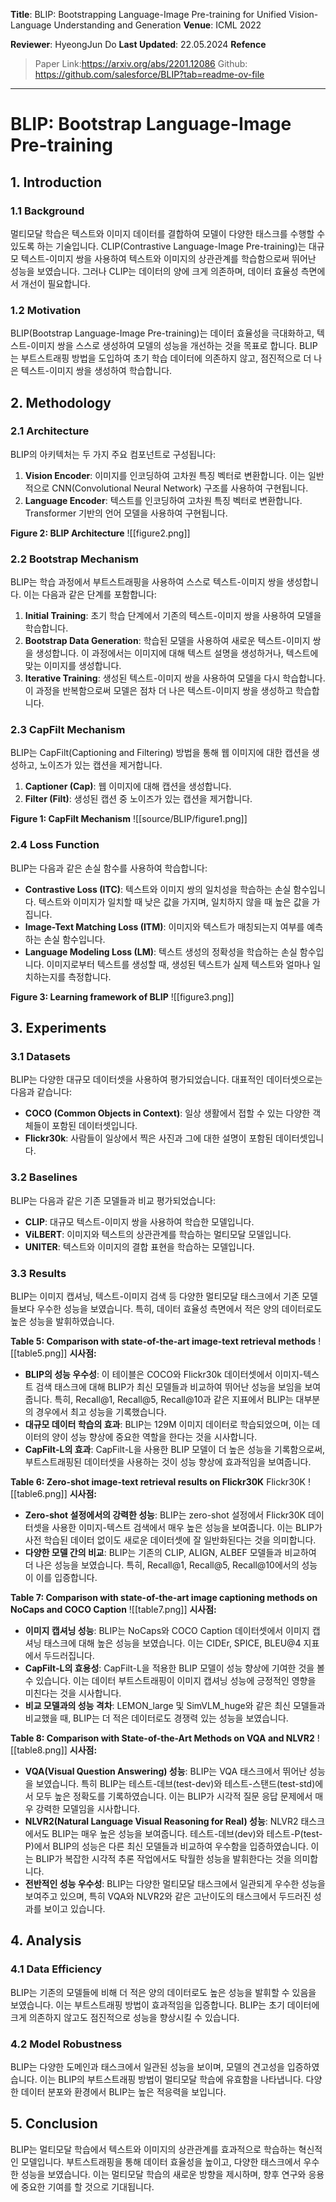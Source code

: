 **Title**: BLIP: Bootstrapping Language-Image Pre-training for Unified Vision-Language Understanding and Generation
**Venue**: ICML 2022

**Reviewer**: HyeongJun Do
**Last Updated**: 22.05.2024
**Refence**
> Paper Link:https://arxiv.org/abs/2201.12086
> Github: https://github.com/salesforce/BLIP?tab=readme-ov-file
---
# BLIP: Bootstrap Language-Image Pre-training

## 1. Introduction

### 1.1 Background

멀티모달 학습은 텍스트와 이미지 데이터를 결합하여 모델이 다양한 태스크를 수행할 수 있도록 하는 기술입니다. CLIP(Contrastive Language-Image Pre-training)는 대규모 텍스트-이미지 쌍을 사용하여 텍스트와 이미지의 상관관계를 학습함으로써 뛰어난 성능을 보였습니다. 그러나 CLIP는 데이터의 양에 크게 의존하며, 데이터 효율성 측면에서 개선이 필요합니다.

### 1.2 Motivation

BLIP(Bootstrap Language-Image Pre-training)는 데이터 효율성을 극대화하고, 텍스트-이미지 쌍을 스스로 생성하여 모델의 성능을 개선하는 것을 목표로 합니다. BLIP는 부트스트래핑 방법을 도입하여 초기 학습 데이터에 의존하지 않고, 점진적으로 더 나은 텍스트-이미지 쌍을 생성하여 학습합니다.

## 2. Methodology

### 2.1 Architecture

BLIP의 아키텍처는 두 가지 주요 컴포넌트로 구성됩니다:

1. **Vision Encoder**: 이미지를 인코딩하여 고차원 특징 벡터로 변환합니다. 이는 일반적으로 CNN(Convolutional Neural Network) 구조를 사용하여 구현됩니다.
2. **Language Encoder**: 텍스트를 인코딩하여 고차원 특징 벡터로 변환합니다. Transformer 기반의 언어 모델을 사용하여 구현됩니다.

**Figure 2: BLIP Architecture**
![[figure2.png]]
### 2.2 Bootstrap Mechanism

BLIP는 학습 과정에서 부트스트래핑을 사용하여 스스로 텍스트-이미지 쌍을 생성합니다. 이는 다음과 같은 단계를 포함합니다:

1. **Initial Training**: 초기 학습 단계에서 기존의 텍스트-이미지 쌍을 사용하여 모델을 학습합니다.
2. **Bootstrap Data Generation**: 학습된 모델을 사용하여 새로운 텍스트-이미지 쌍을 생성합니다. 이 과정에서는 이미지에 대해 텍스트 설명을 생성하거나, 텍스트에 맞는 이미지를 생성합니다.
3. **Iterative Training**: 생성된 텍스트-이미지 쌍을 사용하여 모델을 다시 학습합니다. 이 과정을 반복함으로써 모델은 점차 더 나은 텍스트-이미지 쌍을 생성하고 학습합니다.

### 2.3 CapFilt Mechanism

BLIP는 CapFilt(Captioning and Filtering) 방법을 통해 웹 이미지에 대한 캡션을 생성하고, 노이즈가 있는 캡션을 제거합니다.

1. **Captioner (Cap)**: 웹 이미지에 대해 캡션을 생성합니다.
2. **Filter (Filt)**: 생성된 캡션 중 노이즈가 있는 캡션을 제거합니다.

**Figure 1: CapFilt Mechanism**
![[source/BLIP/figure1.png]]
### 2.4 Loss Function

BLIP는 다음과 같은 손실 함수를 사용하여 학습합니다:

- **Contrastive Loss (ITC)**: 텍스트와 이미지 쌍의 일치성을 학습하는 손실 함수입니다. 텍스트와 이미지가 일치할 때 낮은 값을 가지며, 일치하지 않을 때 높은 값을 가집니다.
- **Image-Text Matching Loss (ITM)**: 이미지와 텍스트가 매칭되는지 여부를 예측하는 손실 함수입니다.
- **Language Modeling Loss (LM)**: 텍스트 생성의 정확성을 학습하는 손실 함수입니다. 이미지로부터 텍스트를 생성할 때, 생성된 텍스트가 실제 텍스트와 얼마나 일치하는지를 측정합니다.

**Figure 3: Learning framework of BLIP**
![[figure3.png]]
## 3. Experiments

### 3.1 Datasets

BLIP는 다양한 대규모 데이터셋을 사용하여 평가되었습니다. 대표적인 데이터셋으로는 다음과 같습니다:

- **COCO (Common Objects in Context)**: 일상 생활에서 접할 수 있는 다양한 객체들이 포함된 데이터셋입니다.
- **Flickr30k**: 사람들이 일상에서 찍은 사진과 그에 대한 설명이 포함된 데이터셋입니다.

### 3.2 Baselines

BLIP는 다음과 같은 기존 모델들과 비교 평가되었습니다:

- **CLIP**: 대규모 텍스트-이미지 쌍을 사용하여 학습한 모델입니다.
- **ViLBERT**: 이미지와 텍스트의 상관관계를 학습하는 멀티모달 모델입니다.
- **UNITER**: 텍스트와 이미지의 결합 표현을 학습하는 모델입니다.

### 3.3 Results

BLIP는 이미지 캡셔닝, 텍스트-이미지 검색 등 다양한 멀티모달 태스크에서 기존 모델들보다 우수한 성능을 보였습니다. 특히, 데이터 효율성 측면에서 적은 양의 데이터로도 높은 성능을 발휘하였습니다.

**Table 5: Comparison with state-of-the-art image-text retrieval methods** 
![[table5.png]]
**시사점:**

- **BLIP의 성능 우수성**: 이 테이블은 COCO와 Flickr30k 데이터셋에서 이미지-텍스트 검색 태스크에 대해 BLIP가 최신 모델들과 비교하여 뛰어난 성능을 보임을 보여줍니다. 특히, Recall@1, Recall@5, Recall@10과 같은 지표에서 BLIP는 대부분의 경우에서 최고 성능을 기록했습니다.
- **대규모 데이터 학습의 효과**: BLIP는 129M 이미지 데이터로 학습되었으며, 이는 데이터의 양이 성능 향상에 중요한 역할을 한다는 것을 시사합니다.
- **CapFilt-L의 효과**: CapFilt-L을 사용한 BLIP 모델이 더 높은 성능을 기록함으로써, 부트스트래핑된 데이터셋을 사용하는 것이 성능 향상에 효과적임을 보여줍니다.

**Table 6: Zero-shot image-text retrieval results on Flickr30K** Flickr30K
![[table6.png]]
**시사점:**

- **Zero-shot 설정에서의 강력한 성능**: BLIP는 zero-shot 설정에서 Flickr30K 데이터셋을 사용한 이미지-텍스트 검색에서 매우 높은 성능을 보여줍니다. 이는 BLIP가 사전 학습된 데이터 없이도 새로운 데이터셋에 잘 일반화된다는 것을 의미합니다.
- **다양한 모델 간의 비교**: BLIP는 기존의 CLIP, ALIGN, ALBEF 모델들과 비교하여 더 나은 성능을 보였습니다. 특히, Recall@1, Recall@5, Recall@10에서의 성능이 이를 입증합니다.

**Table 7: Comparison with state-of-the-art image captioning methods on NoCaps and COCO Caption** 
![[table7.png]]
**시사점:**

- **이미지 캡셔닝 성능**: BLIP는 NoCaps와 COCO Caption 데이터셋에서 이미지 캡셔닝 태스크에 대해 높은 성능을 보였습니다. 이는 CIDEr, SPICE, BLEU@4 지표에서 두드러집니다.
- **CapFilt-L의 효용성**: CapFilt-L을 적용한 BLIP 모델이 성능 향상에 기여한 것을 볼 수 있습니다. 이는 데이터 부트스트래핑이 이미지 캡셔닝 성능에 긍정적인 영향을 미친다는 것을 시사합니다.
- **비교 모델과의 성능 격차**: LEMON_large 및 SimVLM_huge와 같은 최신 모델들과 비교했을 때, BLIP는 더 적은 데이터로도 경쟁력 있는 성능을 보였습니다.

**Table 8: Comparison with State-of-the-Art Methods on VQA and NLVR2**
![[table8.png]]
**시사점:**

- **VQA(Visual Question Answering) 성능**: BLIP는 VQA 태스크에서 뛰어난 성능을 보였습니다. 특히 BLIP는 테스트-데브(test-dev)와 테스트-스탠드(test-std)에서 모두 높은 정확도를 기록하였습니다. 이는 BLIP가 시각적 질문 응답 문제에서 매우 강력한 모델임을 시사합니다.
- **NLVR2(Natural Language Visual Reasoning for Real) 성능**: NLVR2 태스크에서도 BLIP는 매우 높은 성능을 보여줍니다. 테스트-데브(dev)와 테스트-P(test-P)에서 BLIP의 성능은 다른 최신 모델들과 비교하여 우수함을 입증하였습니다. 이는 BLIP가 복잡한 시각적 추론 작업에서도 탁월한 성능을 발휘한다는 것을 의미합니다.
- **전반적인 성능 우수성**: BLIP는 다양한 멀티모달 태스크에서 일관되게 우수한 성능을 보여주고 있으며, 특히 VQA와 NLVR2와 같은 고난이도의 태스크에서 두드러진 성과를 보이고 있습니다.

## 4. Analysis

### 4.1 Data Efficiency

BLIP는 기존의 모델들에 비해 더 적은 양의 데이터로도 높은 성능을 발휘할 수 있음을 보였습니다. 이는 부트스트래핑 방법이 효과적임을 입증합니다. BLIP는 초기 데이터에 크게 의존하지 않고도 점진적으로 성능을 향상시킬 수 있습니다.

### 4.2 Model Robustness

BLIP는 다양한 도메인과 태스크에서 일관된 성능을 보이며, 모델의 견고성을 입증하였습니다. 이는 BLIP의 부트스트래핑 방법이 멀티모달 학습에 유효함을 나타냅니다. 다양한 데이터 분포와 환경에서 BLIP는 높은 적응력을 보입니다.

## 5. Conclusion

BLIP는 멀티모달 학습에서 텍스트와 이미지의 상관관계를 효과적으로 학습하는 혁신적인 모델입니다. 부트스트래핑을 통해 데이터 효율성을 높이고, 다양한 태스크에서 우수한 성능을 보였습니다. 이는 멀티모달 학습의 새로운 방향을 제시하며, 향후 연구와 응용에 중요한 기여를 할 것으로 기대됩니다.
